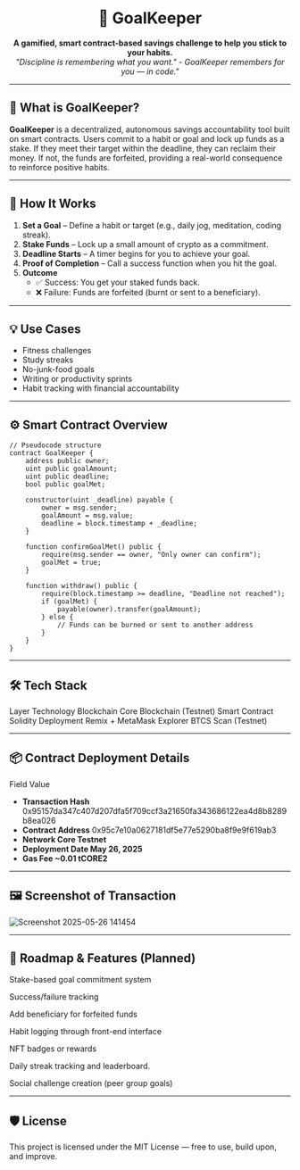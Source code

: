 <h1 align="center">🥅 GoalKeeper</h1>

<p align="center">
  <b>A gamified, smart contract-based savings challenge to help you stick to your habits.</b><br>
  <i>"Discipline is remembering what you want." - GoalKeeper remembers for you — in code."</i>
</p>

---

## 📌 What is GoalKeeper?

**GoalKeeper** is a decentralized, autonomous savings accountability tool built on smart contracts. Users commit to a habit or goal and lock up funds as a stake. If they meet their target within the deadline, they can reclaim their money. If not, the funds are forfeited, providing a real-world consequence to reinforce positive habits.

---

## 🔧 How It Works

1. **Set a Goal** – Define a habit or target (e.g., daily jog, meditation, coding streak).
2. **Stake Funds** – Lock up a small amount of crypto as a commitment.
3. **Deadline Starts** – A timer begins for you to achieve your goal.
4. **Proof of Completion** – Call a success function when you hit the goal.
5. **Outcome**  
   - ✅ Success: You get your staked funds back.  
   - ❌ Failure: Funds are forfeited (burnt or sent to a beneficiary).

---

## 💡 Use Cases

- Fitness challenges
- Study streaks
- No-junk-food goals
- Writing or productivity sprints
- Habit tracking with financial accountability

---

## ⚙️ Smart Contract Overview

```solidity
// Pseudocode structure
contract GoalKeeper {
    address public owner;
    uint public goalAmount;
    uint public deadline;
    bool public goalMet;

    constructor(uint _deadline) payable {
        owner = msg.sender;
        goalAmount = msg.value;
        deadline = block.timestamp + _deadline;
    }

    function confirmGoalMet() public {
        require(msg.sender == owner, "Only owner can confirm");
        goalMet = true;
    }

    function withdraw() public {
        require(block.timestamp >= deadline, "Deadline not reached");
        if (goalMet) {
            payable(owner).transfer(goalAmount);
        } else {
            // Funds can be burned or sent to another address
        }
    }
}
```

---

## 🛠️ Tech Stack
Layer	Technology
Blockchain	Core Blockchain (Testnet)
Smart Contract	Solidity
Deployment	Remix + MetaMask
Explorer	BTCS Scan (Testnet)

---

## 📦 Contract Deployment Details
Field	Value
- **Transaction Hash**	0x95157da347c407d207dfa5f709ccf3a21650fa343686122ea4d8b8289b8ea026
- **Contract Address**	0x95c7e10a0627181df5e77e5290ba8f9e9f619ab3
- **Network	Core Testnet**
- **Deployment Date	May 26, 2025**
- **Gas Fee	~0.01 tCORE2**

---

## 🖼️ Screenshot of Transaction

![Screenshot 2025-05-26 141454](https://github.com/user-attachments/assets/b72c15da-fd6d-4228-badc-7960b286e617)

---

## 🧱 Roadmap & Features (Planned)
 Stake-based goal commitment system

 Success/failure tracking

 Add beneficiary for forfeited funds

 Habit logging through front-end interface

 NFT badges or rewards

 Daily streak tracking and leaderboard.

 Social challenge creation (peer group goals)

 ---

## 🛡️ License
This project is licensed under the MIT License — free to use, build upon, and improve.
